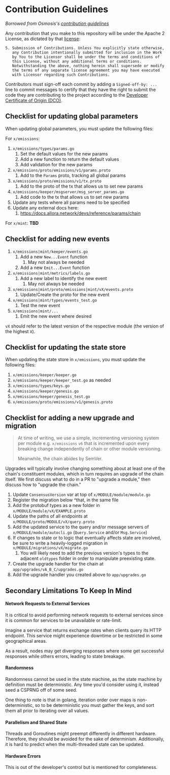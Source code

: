 # Contribution Guidelines

*Borrowed from Osmosis's [contribution guidelines](https://github.com/osmosis-labs/osmosis/blob/main/CONTRIBUTING.md)*

Any contribution that you make to this repository will
be under the Apache 2 License, as dictated by that
[license](http://www.apache.org/licenses/LICENSE-2.0.html):

~~~
5. Submission of Contributions. Unless You explicitly state otherwise,
   any Contribution intentionally submitted for inclusion in the Work
   by You to the Licensor shall be under the terms and conditions of
   this License, without any additional terms or conditions.
   Notwithstanding the above, nothing herein shall supersede or modify
   the terms of any separate license agreement you may have executed
   with Licensor regarding such Contributions.
~~~

Contributors must sign-off each commit by adding a `Signed-off-by: ...`
line to commit messages to certify that they have the right to submit
the code they are contributing to the project according to the
[Developer Certificate of Origin (DCO)](https://developercertificate.org/).


## Checklist for updating global parameters

When updating global parameters, you must update the following files:

For `x/emissions`:

1. `x/emissions/types/params.go`
   1. Set the default values for the new params
   2. Add a new function to return the default values
   3. Add validation for the new params
2. `x/emissions/proto/emissions/v1/params.proto`
   1. Add to the `Params` proto, tracking all global params
3. `x/emissions/proto/emissions/v1/tx.proto`
   1. Add to the proto of the tx that allows us to set new params
4. `x/emissions/keeper/msgserver/msg_server_params.go`
   1. Add code to the tx that allows us to set new params
5. Update any tests where all params need to be specified
6. Update any external docs here:
   1. https://docs.allora.network/devs/reference/params/chain

For `x/mint`:
__TBD__

## Checklist for adding new events

1. `x/emissions|mint/keeper/events.go`
   1. Add a new `New...Event` function
      1. May not always be needed
   2. Add a new `Emit...Event` function
2. `x/emissions|mint/metrics/labels.go`
   1. Add a new label to identify the new event
      1. May not always be needed
3. `x/emissions|mint/proto/emissions|mint/vX/events.proto`
   1. Update/Create the proto for the new event
4. `x/emissions|mint/types/events_test.go`
   1. Test the new event
5. `x/emissions|mint/...`
   1. Emit the new event where desired

`vX` should refer to the latest version of the respective module (the version of the highest `X`).

## Checklist for updating the state store

When updating the state store in `x/emissions`, you must update the following files:

1. `x/emissions/keeper/keeper.go`
2. `x/emissions/keeper/keeper_test.go` as needed
3. `x/emissions/types/keys.go`
4. `x/emissions/keeper/genesis.go`
5. `x/emissions/keeper/genesis_test.go`
6. `x/emissions/proto/emissions/v1/genesis.proto`

## Checklist for adding a new upgrade and migration

> At time of writing, we use a simple, incrementing versioning system per module e.g. `x/emissions` `v6`  that is incremented upon every breaking change independently of chain or other module versioning.
>
> Meanwhile, the chain abides by SemVer.

Upgrades will typically involve changing something about at least one of the chain's constituent modules, which in turn requires an upgrade of the chain itself. We first discuss what to do in a PR to "upgrade a module," then discuss how to "upgrade the chain."

1. Update `ConsensusVersion` var at top of `x/MODULE/module/module.go`
2. Register the migration below ^that, in the same file
3. Add the protobuf types as a new folder in `x/MODULE/module/vX/EXAMPLE.proto` 
4. Update the paths of all endpoints at `x/MODULE/proto/MODULE/vX/query.proto` 
5. Add the updated service to the query and/or message servers of `x/MODULE/module/autocli.go` (`Query.Service` and/or `Msg.Service`)
6. If changes to state or to logic that eventually affects state are involved, be sure to write a heavily-logged migration in `x/MODULE/migrations/vX/migrate.go`
   1. You will likely need to add the previous version's types to the adjacent `oldtypes` folder in order to manipulate preexisting state.
7. Create the upgrade handler for the chain at `app/upgrades/vA_B_C/upgrades.go`
8. Add the upgrade handler you created above to `app/upgrades.go`

## Secondary Limitations To Keep In Mind

#### Network Requests to External Services

It is critical to avoid performing network requests to external services since it is common for services to be unavailable or rate-limit.

Imagine a service that returns exchange rates when clients query its HTTP endpoint. This service might experience downtime or be restricted in some geographical areas.

As a result, nodes may get diverging responses where some get successful responses while others errors, leading to state breakage.

#### Randomness

Randomness cannot be used in the state machine, as the state machine by definition must be deterministic. Any time you'd consider using it, instead seed a CSPRNG off of some seed.

One thing to note is that in golang, iteration order over maps is non-deterministic, so to be deterministic you must gather the keys, and sort them all prior to iterating over all values.

#### Parallelism and Shared State

Threads and Goroutines might preempt differently in different hardware. Therefore, they should be avoided for the sake of determinism. Additionally, it is hard to predict when the multi-threaded state can be updated.

#### Hardware Errors
This is out of the developer's control but is mentioned for completeness.
